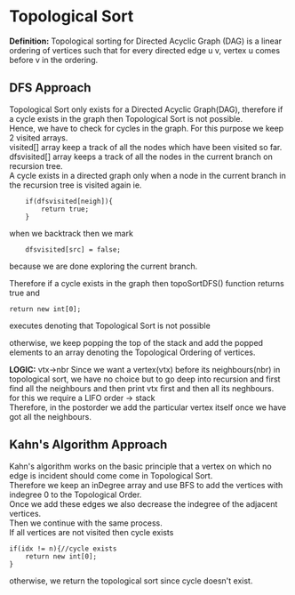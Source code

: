 # Topological Sort
**Definition:**
Topological sorting for Directed Acyclic Graph (DAG) is a linear ordering of vertices such that for every directed edge u v, vertex u comes before v in the ordering.
## DFS Approach
Topological Sort only exists for a Directed Acyclic Graph(DAG), 
therefore if a cycle exists in the graph then Topological Sort is not possible.<br>
Hence, we have to check for cycles in the graph.
For this purpose we keep 2 visited arrays.<br>
visited[] array keep a track of all the nodes which have been visited so far.<br>
dfsvisited[] array keeps a track of all the nodes in the current branch on recursion tree.<br>
A cycle exists in a directed graph only when a node in the current branch in the recursion tree is visited again ie.
``` 
    if(dfsvisited[neigh]){
        return true;
    }

```
when we backtrack then we mark 
```
    dfsvisited[src] = false;
```
because we are done exploring the current branch. 

Therefore if a cycle exists in the graph then topoSortDFS() function returns true and
```
return new int[0];
``` 
executes denoting that Topological Sort is not possible

otherwise,
we keep popping the top of the stack and add the popped elements to an array denoting the Topological Ordering of vertices. 

**LOGIC:**
vtx->nbr
Since we want a vertex(vtx) before its neighbours(nbr) in topological sort, we have no choice but to go deep into recursion and first find all the neighbours and then print vtx first and then all its neghbours.<br>
for this we require a LIFO order -> stack<br>
Therefore, in the postorder we add the particular vertex itself once we have got all the neighbours.

## Kahn's Algorithm Approach
Kahn's algorithm works on the basic principle that a vertex on which no edge is incident should come come in Topological Sort.<br>
Therefore we keep an inDegree array and use BFS to add the vertices with indegree 0 to the Topological Order.<br>
Once we add these edges we also decrease the indegree of the adjacent vertices.<br>
Then we continue with the same process.<br>
If all vertices are not visited then cycle exists 
```
if(idx != n){//cycle exists
    return new int[0];
}
```
otherwise, we return the topological sort since cycle doesn't exist.
